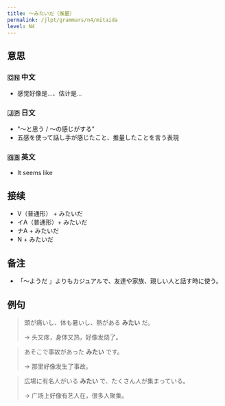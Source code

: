 ```yaml
---
title: 〜みたいだ（推量）
permalink: /jlpt/grammars/n4/mitaida
level: N4
---
```


## 意思

### 🇨🇳 中文

- 感觉好像是…、估计是…

### 🇯🇵 日文

- "〜と思う / 〜の感じがする"
- 五感を使って話し手が感じたこと、推量したことを言う表現

### 🇬🇧 英文

- It seems like

## 接续

- V（普通形） + みたいだ
- イA（普通形）+ みたいだ
- ナA + みたいだ
- N + みたいだ

## 备注

- 「〜ようだ 」よりもカジュアルで、友達や家族、親しい人と話す時に使う。

## 例句

> 頭が痛いし、体も暑いし、熱がある **みたい** だ。
>
> → 头又疼，身体又热，好像发烧了。

> あそこで事故があった **みたい** です。
>
> → 那里好像发生了事故。

> 広場に有名人がいる **みたい** で、たくさん人が集まっている。
>
> → 广场上好像有艺人在，很多人聚集。

